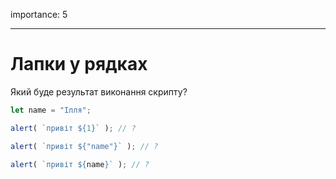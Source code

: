 importance: 5

---

# Лапки у рядках

Який буде результат виконання скрипту?

```js
let name = "Ілля";

alert( `привіт ${1}` ); // ?

alert( `привіт ${"name"}` ); // ?

alert( `привіт ${name}` ); // ?
```